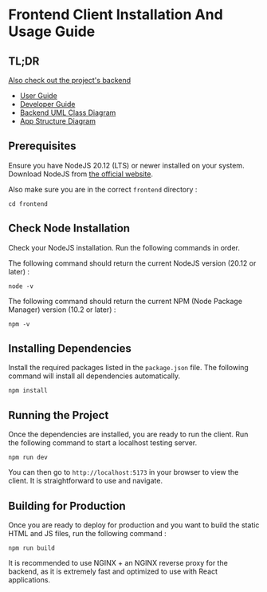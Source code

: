 # Frontend Client Installation And Usage Guide

## TL;DR

[Also check out the project's backend](https://github.com/0xRyN/PathfindR-Backend)

- [User Guide](User%20Guide.pdf)
- [Developer Guide](Developer%20Guide.pdf)
- [Backend UML Class Diagram](class_diagram.jpg)
- [App Structure Diagram](front_back.jpg)

## Prerequisites

Ensure you have NodeJS 20.12 (LTS) or newer installed on your system. Download NodeJS from [the official website](https://nodejs.org/).

Also make sure you are in the correct `frontend` directory :

```
cd frontend
```

## Check Node Installation

Check your NodeJS installation. Run the following commands in order.

The following command should return the current NodeJS version (20.12 or later) :

```
node -v
```

The following command should return the current NPM (Node Package Manager) version (10.2 or later) :

```
npm -v
```

## Installing Dependencies

Install the required packages listed in the `package.json` file. The following command will install all dependencies automatically.

```
npm install
```

## Running the Project

Once the dependencies are installed, you are ready to run the client. Run the following command to start a localhost testing server.

```
npm run dev
```

You can then go to `http://localhost:5173` in your browser to view the client. It is straightforward to use and navigate.

## Building for Production

Once you are ready to deploy for production and you want to build the static HTML and JS files, run the following command :

```
npm run build
```

It is recommended to use NGINX + an NGINX reverse proxy for the backend, as it is extremely fast and optimized to use with React applications.
